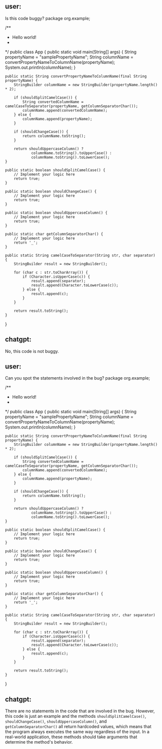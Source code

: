 

## user: 

Is this code buggy?
package org.example;

/**
 * Hello world!
 *
 */
public class App 
{
    public static void main(String[] args) {
        String propertyName = "samplePropertyName";
        String columnName = convertPropertyNameToColumnName(propertyName);
        System.out.println(columnName);
    }

    public static String convertPropertyNameToColumnName(final String propertyName) {
        StringBuilder columnName = new StringBuilder(propertyName.length() * 2);

        if (shouldSplitCamelCase()) {
            String convertedColumnName = camelCaseToSeparator(propertyName, getColumnSeparatorChar());
            columnName.append(convertedColumnName);
        } else {
            columnName.append(propertyName);
        }

        if (shouldChangeCase()) {
            return columnName.toString();
        }

        return shouldUppercaseColumn() ?
                columnName.toString().toUpperCase() :
                columnName.toString().toLowerCase();
    }

    public static boolean shouldSplitCamelCase() {
        // Implement your logic here
        return true;
    }

    public static boolean shouldChangeCase() {
        // Implement your logic here
        return true;
    }

    public static boolean shouldUppercaseColumn() {
        // Implement your logic here
        return true;
    }

    public static char getColumnSeparatorChar() {
        // Implement your logic here
        return '_';
    }

    public static String camelCaseToSeparator(String str, char separator) {
        StringBuilder result = new StringBuilder();

        for (char c : str.toCharArray()) {
            if (Character.isUpperCase(c)) {
                result.append(separator);
                result.append(Character.toLowerCase(c));
            } else {
                result.append(c);
            }
        }

        return result.toString();
    }
}


## chatgpt: 

No, this code is not buggy.

## user: 

Can you spot the statements involved in the bug?
package org.example;

/**
 * Hello world!
 *
 */
public class App 
{
    public static void main(String[] args) {
        String propertyName = "samplePropertyName";
        String columnName = convertPropertyNameToColumnName(propertyName);
        System.out.println(columnName);
    }

    public static String convertPropertyNameToColumnName(final String propertyName) {
        StringBuilder columnName = new StringBuilder(propertyName.length() * 2);

        if (shouldSplitCamelCase()) {
            String convertedColumnName = camelCaseToSeparator(propertyName, getColumnSeparatorChar());
            columnName.append(convertedColumnName);
        } else {
            columnName.append(propertyName);
        }

        if (shouldChangeCase()) {
            return columnName.toString();
        }

        return shouldUppercaseColumn() ?
                columnName.toString().toUpperCase() :
                columnName.toString().toLowerCase();
    }

    public static boolean shouldSplitCamelCase() {
        // Implement your logic here
        return true;
    }

    public static boolean shouldChangeCase() {
        // Implement your logic here
        return true;
    }

    public static boolean shouldUppercaseColumn() {
        // Implement your logic here
        return true;
    }

    public static char getColumnSeparatorChar() {
        // Implement your logic here
        return '_';
    }

    public static String camelCaseToSeparator(String str, char separator) {
        StringBuilder result = new StringBuilder();

        for (char c : str.toCharArray()) {
            if (Character.isUpperCase(c)) {
                result.append(separator);
                result.append(Character.toLowerCase(c));
            } else {
                result.append(c);
            }
        }

        return result.toString();
    }
}


## chatgpt: 

There are no statements in the code that are involved in the bug. However, this code is just an example and the methods `shouldSplitCamelCase()`, `shouldChangeCase()`, `shouldUppercaseColumn()`, and `getColumnSeparatorChar()` all return hardcoded values, which means that the program always executes the same way regardless of the input. In a real-world application, these methods should take arguments that determine the method's behavior.